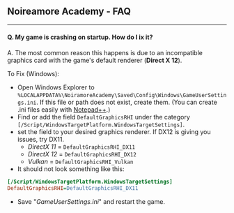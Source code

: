 ## Noireamore Academy - FAQ


___
#### Q. My game is crashing on startup. How do I ix it?

A. The most common reason this happens is due to an incompatible graphics card with the game's default renderer (**Direct X 12**).

To Fix (Windows):
* Open Windows Explorer to ```%LOCALAPPDATA%\NoiramoreAcademy\Saved\Config\Windows\GameUserSettings.ini```. If this file or path does not exist, create them. (You can create .ini files easily with [Notepad++](https://notepad-plus-plus.org/).)
* Find or add the field ``DefaultGraphicsRHI`` under the category ``[/Script/WindowsTargetPlatform.WindowsTargetSettings]``.
* set the field to your desired graphics renderer. If DX12 is giving you issues, try DX11.
    * *DirectX 11* = ``DefaultGraphicsRHI_DX11``
    * *DirectX 12* = ``DefaultGraphicsRHI_DX12``
    * *Vulkan* = ``DefaultGraphicsRHI_Vulkan``
* It should not look something like this:
````ini
[/Script/WindowsTargetPlatform.WindowsTargetSettings]
DefaultGraphicsRHI=DefaultGraphicsRHI_DX11 
````
* Save "*GameUserSettings.ini*" and restart the game.
